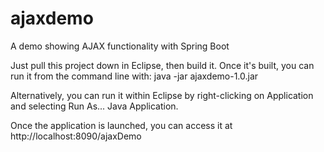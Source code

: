 # ajaxdemo
A demo showing AJAX functionality with Spring Boot

Just pull this project down in Eclipse, then build it. Once it's built, you can run it from the command line with:
java -jar ajaxdemo-1.0.jar

Alternatively, you can run it within Eclipse by right-clicking on Application and selecting Run As... Java Application.

Once the application is launched, you can access it at http://localhost:8090/ajaxDemo
